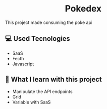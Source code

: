 <h1 align="center">Pokedex</h1>

This project made consuming the poke api

## 💻 Used Tecnologies
- SaaS
- Fecth
- Javascript

## 📖 What I learn with this project
- Manipulate the API endpoints
- Grid
- Variable with SaaS
